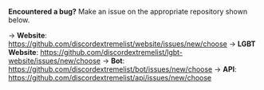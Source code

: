 **Encountered a bug?**
Make an issue on the appropriate repository shown below.

-> **Website**: <https://github.com/discordextremelist/website/issues/new/choose>
-> **LGBT Website**: <https://github.com/discordextremelist/lgbt-website/issues/new/choose>
-> **Bot**: <https://github.com/discordextremelist/bot/issues/new/choose>
-> **API**: <https://github.com/discordextremelist/api/issues/new/choose>